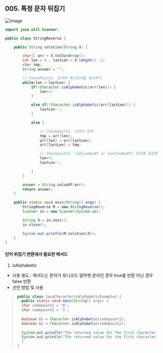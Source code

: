 ## 005. 특정 문자 뒤집기

![image](https://user-images.githubusercontent.com/66407386/176242286-84dc863d-ad7a-4138-83e0-7ace42a60eae.png)

```java
import java.util.Scanner;

public class StringReverse {

	public String solution(String X) {

		char[] arr = X.toCharArray();
		int len = 0 , lastLen = X.length() -1;
		char tmp;
		String answer = "";

		// CheckPoint1. 문자와 특수문자를 체크하기
		while(len < lastLen) {
			if(!Character.isAlphabetic(arr[len])) {
				len++;
			}

			else if(!Character.isAlphabetic(arr[lastLen])) {
				lastLen--;
			}

			else {

				// Checkpoint2. 데이터 입력
				tmp = arr[len];
				arr[len] = arr[lastLen];
				arr[lastLen] = tmp;

				// Checkpoint3. 다음(indexOf or lastIndexOf) 문자열 증감연사자로 다음 문자열을 체크하기
				len++;
				lastLen--;

			}
		}

		answer = String.valueOf(arr);
		return answer;
	}

	public static void main(String[] args) {
		StringReverse M = new StringReverse();
		Scanner in = new Scanner(System.in);

		String X = in.next();
		in.close();

		System.out.println(M.solution(X));
	}
}
```

#### 단어 뒤집기 변환에서 필요한 메서드
 1. isAlphabetic
 - 사용 용도 : 메서드는 문자가 유니코드 알파벳 문자인 경우 true를 반환 아닌 경우 false 반환
 - 선언 방법 및 사용
 > ```java
 > public class JavaCharacterisAlphabeticExample1 {
 >   public static void main(String[] args) {
 >   char codepoint1 = '0';
 >   char codepoint2 = '1';
 >   
 >   boolean b1 = Character.isAlphabetic(codepoint1);
 >   boolean b2 = Character.isAlphabetic(codepoint2);
 >      
 >   System.out.println("The returned value for the first character is given as:"+"   "+b1);
 >   System.out.println("The returned value for the first character is given as:"+"   "+b2);
 >   }  
 > }  
 > ```
 
